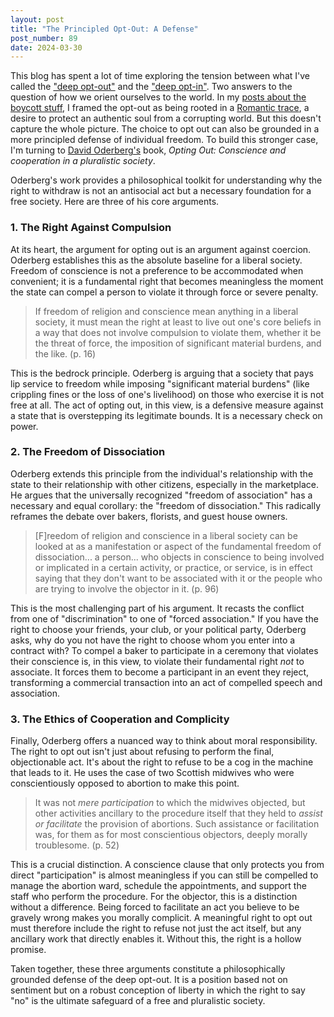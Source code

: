 ```yaml
---
layout: post
title: "The Principled Opt-Out: A Defense"
post_number: 89
date: 2024-03-30
---
```


This blog has spent a lot of time exploring the tension between what I've called the ["deep opt-out"](/post-63) and the ["deep opt-in"](/post-63). Two answers to the question of how we orient ourselves to the world. In my [posts about the boycott stuff](/post-73), I framed the opt-out as being rooted in a [Romantic trace](/post-21), a desire to protect an authentic soul from a corrupting world. But this doesn't capture the whole picture. The choice to opt out can also be grounded in a more principled defense of individual freedom. To build this stronger case, I'm turning to [David Oderberg's](https://en.wikipedia.org/wiki/David_S._Oderberg) book, *Opting Out: Conscience and cooperation in a pluralistic society*.

Oderberg's work provides a philosophical toolkit for understanding why the right to withdraw is not an antisocial act but a necessary foundation for a free society. Here are three of his core arguments.

### 1. The Right Against Compulsion

At its heart, the argument for opting out is an argument against coercion. Oderberg establishes this as the absolute baseline for a liberal society. Freedom of conscience is not a preference to be accommodated when convenient; it is a fundamental right that becomes meaningless the moment the state can compel a person to violate it through force or severe penalty.

> If freedom of religion and conscience mean anything in a liberal society, it must mean the right at least to live out one's core beliefs in a way that does not involve compulsion to violate them, whether it be the threat of force, the imposition of significant material burdens, and the like. (p. 16)

This is the bedrock principle. Oderberg is arguing that a society that pays lip service to freedom while imposing "significant material burdens" (like crippling fines or the loss of one's livelihood) on those who exercise it is not free at all. The act of opting out, in this view, is a defensive measure against a state that is overstepping its legitimate bounds. It is a necessary check on power.

### 2. The Freedom of Dissociation

Oderberg extends this principle from the individual's relationship with the state to their relationship with other citizens, especially in the marketplace. He argues that the universally recognized "freedom of association" has a necessary and equal corollary: the "freedom of dissociation." This radically reframes the debate over bakers, florists, and guest house owners.

> [F]reedom of religion and conscience in a liberal society can be looked at as a manifestation or aspect of the fundamental freedom of dissociation... a person... who objects in conscience to being involved or implicated in a certain activity, or practice, or service, is in effect saying that they don't want to be associated with it or the people who are trying to involve the objector in it. (p. 96)

This is the most challenging part of his argument. It recasts the conflict from one of "discrimination" to one of "forced association." If you have the right to choose your friends, your club, or your political party, Oderberg asks, why do you not have the right to choose whom you enter into a contract with? To compel a baker to participate in a ceremony that violates their conscience is, in this view, to violate their fundamental right *not* to associate. It forces them to become a participant in an event they reject, transforming a commercial transaction into an act of compelled speech and association.

### 3. The Ethics of Cooperation and Complicity

Finally, Oderberg offers a nuanced way to think about moral responsibility. The right to opt out isn't just about refusing to perform the final, objectionable act. It's about the right to refuse to be a cog in the machine that leads to it. He uses the case of two Scottish midwives who were conscientiously opposed to abortion to make this point.

> It was not *mere participation* to which the midwives objected, but other activities ancillary to the procedure itself that they held to *assist or facilitate* the provision of abortions. Such assistance or facilitation was, for them as for most conscientious objectors, deeply morally troublesome. (p. 52)

This is a crucial distinction. A conscience clause that only protects you from direct "participation" is almost meaningless if you can still be compelled to manage the abortion ward, schedule the appointments, and support the staff who perform the procedure. For the objector, this is a distinction without a difference. Being forced to facilitate an act you believe to be gravely wrong makes you morally complicit. A meaningful right to opt out must therefore include the right to refuse not just the act itself, but any ancillary work that directly enables it. Without this, the right is a hollow promise.

Taken together, these three arguments constitute a philosophically grounded defense of the deep opt-out. It is a position based not on sentiment but on a robust conception of liberty in which the right to say "no" is the ultimate safeguard of a free and pluralistic society.